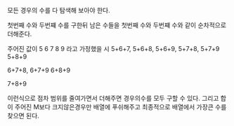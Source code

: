 모든 경우의 수를 다 탐색해 보아야 한다.

첫번째 수와 두번쨰 수를 구한뒤 남은 수들을 첫번째 수와 두번쨰 수와 같이 순차적으로 더해준다.

주어진 값이 5 6 7 8 9 라고 가정했을 시
5+6+7, 5+6+8, 5+6+9,
5+7+8, 5+7+9
5+8+9

6+7+8, 6+7+9
6+8+9

7+8+9

이런식으로 점차 범위를 줄여가면서 더해주면 경우의수를 모두 구할 수 있다.
그리고 합이 주어진 M보다 크지않은경우만 배열에 푸쉬해주고
최종적으로 배열에서 가장큰 수를 찾으면 된다.
